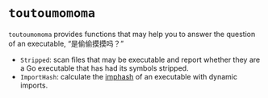 # `toutoumomoma`

`toutoumomoma` provides functions that may help you to answer the question of an executable, “是偷偷摸摸吗？”

- `Stripped`: scan files that may be executable and report whether they are a Go executable that has had its symbols stripped.
- `ImportHash`: calculate the [imphash](https://www.fireeye.com/blog/threat-research/2014/01/tracking-malware-import-hashing.html) of an executable with dynamic imports.
